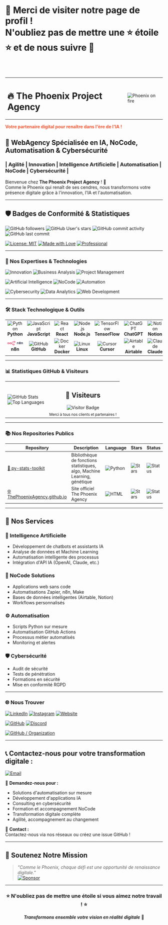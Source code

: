 # 🥇 **Merci de visiter notre page de profil ! <br>N'oubliez pas de mettre une ⭐ étoile ⭐ et de nous suivre 🤩**

<br><br>

<table>
  <tr>
    <td style="vertical-align: middle;">
      <h1>🔥 The Phoenix Project Agency</h1>
    </td>
    <td style="vertical-align: middle;">
      <img src="https://media.giphy.com/media/2A75RyXVzzSI2bx4Gj/giphy.gif" width="120" alt="Phoenix on fire"/>
    </td>
  </tr>
</table>

**<span style="color:#FF5733;"><b>Votre partenaire digital pour renaître dans l'ère de l'IA !</b></span>**

## 🚀 WebAgency Spécialisée en IA, NoCode, Automatisation & Cybersécurité
### | Agilité | Innovation | Intelligence Artificielle | Automatisation | NoCode | Cybersécurité |

Bienvenue chez **The Phoenix Project Agency** ! 🦅  
Comme le Phoenix qui renaît de ses cendres, nous transformons votre présence digitale grâce à l'innovation, l'IA et l'automatisation.


---

## 🛡️ Badges de Conformité & Statistiques

![GitHub followers](https://img.shields.io/github/followers/ThePhoenixAgency?style=for-the-badge&logo=github&logoColor=white)
![GitHub User's stars](https://img.shields.io/github/stars/ThePhoenixAgency?style=for-the-badge&logo=github&logoColor=white)
![GitHub commit activity](https://img.shields.io/github/commit-activity/m/ThePhoenixAgency/ThePhoenixAgency.github.io?style=for-the-badge&logo=github)
![GitHub last commit](https://img.shields.io/github/last-commit/ThePhoenixAgency/ThePhoenixAgency.github.io?style=for-the-badge&logo=github)

[![License: MIT](https://img.shields.io/badge/License-MIT-yellow.svg?style=for-the-badge)](https://opensource.org/licenses/MIT)
[![Made with Love](https://img.shields.io/badge/Made%20with-❤️-red.svg?style=for-the-badge)](https://github.com/ThePhoenixAgency)
[![Professional](https://img.shields.io/badge/Status-Professional-success?style=for-the-badge&logo=verified&logoColor=white)](https://github.com/ThePhoenixAgency)

---

### 🚀 Nos Expertises & Technologies

![Innovation](https://img.shields.io/badge/Innovation-FFDC00?style=for-the-badge&logo=sparkles&logoColor=black)
![Business Analysis](https://img.shields.io/badge/Business%20Analysis-6A4C93?style=for-the-badge&logo=googleanalytics&logoColor=white)
![Project Management](https://img.shields.io/badge/Project%20Management-FF851B?style=for-the-badge&logo=asana&logoColor=white)

![Artificial Intelligence](https://img.shields.io/badge/Artificial%20Intelligence-00BFFF?style=for-the-badge&logo=openai&logoColor=white)
![NoCode](https://img.shields.io/badge/NoCode-7B68EE?style=for-the-badge&logo=zapier&logoColor=white)
![Automation](https://img.shields.io/badge/Automation-FFD700?style=for-the-badge&logo=githubactions&logoColor=black)

![Cybersecurity](https://img.shields.io/badge/Cybersecurity-FF4136?style=for-the-badge&logo=hackthebox&logoColor=white)
![Data Analytics](https://img.shields.io/badge/Analytics-0074D9?style=for-the-badge&logo=chartdotjs&logoColor=white)
![Web Development](https://img.shields.io/badge/Web%20Development-61DAFB?style=for-the-badge&logo=react&logoColor=black)




---

### 🛠️ Stack Technologique & Outils

<table>
  <tr>
    <td align="center" width="90">
      <img src="https://cdn.jsdelivr.net/gh/devicons/devicon/icons/python/python-original.svg" width="50" alt="Python"/><br><b>Python</b>
    </td>
    <td align="center" width="90">
      <img src="https://cdn.jsdelivr.net/gh/devicons/devicon/icons/javascript/javascript-original.svg" width="50" alt="JavaScript"/><br><b>JavaScript</b>
    </td>
    <td align="center" width="90">
      <img src="https://cdn.jsdelivr.net/gh/devicons/devicon/icons/react/react-original.svg" width="50" alt="React"/><br><b>React</b>
    </td>
    <td align="center" width="90">
      <img src="https://cdn.jsdelivr.net/gh/devicons/devicon/icons/nodejs/nodejs-original.svg" width="50" alt="Node.js"/><br><b>Node.js</b>
    </td>
    <td align="center" width="90">
      <img src="https://cdn.jsdelivr.net/gh/devicons/devicon/icons/tensorflow/tensorflow-original.svg" width="50" alt="TensorFlow"/><br><b>TensorFlow</b>
    </td>
    <td align="center" width="90">
      <img src="https://upload.wikimedia.org/wikipedia/commons/0/04/ChatGPT_logo.svg" width="50" alt="ChatGPT"/><br><b>ChatGPT</b>
    </td>
    <td align="center" width="90">
      <img src="https://upload.wikimedia.org/wikipedia/commons/4/45/Notion_app_logo.png" width="50" alt="Notion"/><br><b>Notion</b>
    </td>
  </tr>
  <tr>
    <td align="center" width="90">
      <img src="https://raw.githubusercontent.com/n8n-io/n8n/master/assets/n8n-logo.png" width="50" alt="n8n"/><br><b>n8n</b>
    </td>
    <td align="center" width="90">
      <img src="https://github.githubassets.com/images/modules/logos_page/GitHub-Mark.png" width="50" alt="GitHub"/><br><b>GitHub</b>
    </td>
    <td align="center" width="90">
      <img src="https://www.docker.com/wp-content/uploads/2022/03/vertical-logo-monochromatic.png" width="50" alt="Docker"/><br><b>Docker</b>
    </td>
    <td align="center" width="90">
      <img src="https://cdn.jsdelivr.net/gh/devicons/devicon/icons/linux/linux-original.svg" width="50" alt="Linux"/><br><b>Linux</b>
    </td>
    <td align="center" width="90">
      <img src="https://avatars.githubusercontent.com/u/111241414?s=200&v=4" width="50" alt="Cursor"/><br><b>Cursor</b>
    </td>
    <td align="center" width="90">
      <img src="https://static.airtable.com/images/favicon/favicon-32x32.png" width="50" alt="Airtable"/><br><b>Airtable</b>
    </td>
    <td align="center" width="90">
      <img src="https://avatars.githubusercontent.com/u/61172227?s=200&v=4" width="50" alt="Claude"/><br><b>Claude</b>
    </td>
  </tr>
</table>

---

### 📊 Statistiques GitHub & Visiteurs

<table>
  <tr>
    <td>
      <img src="https://github-readme-stats.vercel.app/api?username=ThePhoenixAgency&show_icons=true&theme=tokyonight" alt="GitHub Stats"/><br>
      <img src="https://github-readme-stats.vercel.app/api/top-langs/?username=ThePhoenixAgency&layout=compact&theme=tokyonight" alt="Top Languages"/>
    </td>
    <td align="center" valign="middle" width="220">
      <h2 align="center">🤖 Visiteurs</h2>
      <img src="https://api.visitorbadge.io/api/visitors?path=ThePhoenixAgency&label=Clients%20Satisfaits&countColor=%2300ff00&labelColor=%23263759&labelFontSize=16&countFontSize=24&style=flat&badgeColor=%23007acc&icon=heart" alt="Visitor Badge" width="180"/>
      <br>
      <sub>Merci à tous nos clients et partenaires !</sub>
    </td>
  </tr>
</table>

---

### 📚 Nos Repositories Publics

| Repository | Description | Language | Stars | Status |
|------------|-------------|----------|-------|--------|
| [🐍 py-stats-toolkit](https://github.com/ThePhoenixAgency/py-stats-toolkit) | Bibliothèque de fonctions statistiques, algo, Machine Learning, génétique | ![Python](https://img.shields.io/badge/Python-3670A0?style=flat&logo=python&logoColor=ffdd54) | ![Stars](https://img.shields.io/github/stars/ThePhoenixAgency/py-stats-toolkit?style=flat) | ![Status](https://img.shields.io/badge/Status-Active-success) |
| [🌐 ThePhoenixAgency.github.io](https://github.com/ThePhoenixAgency/ThePhoenixAgency.github.io) | Site officiel The Phoenix Agency | ![HTML](https://img.shields.io/badge/HTML5-E34F26?style=flat&logo=html5&logoColor=white) | ![Stars](https://img.shields.io/github/stars/ThePhoenixAgency/ThePhoenixAgency.github.io?style=flat) | ![Status](https://img.shields.io/badge/Status-Active-success) |

---

## 💼 Nos Services

### 🤖 Intelligence Artificielle
- Développement de chatbots et assistants IA
- Analyse de données et Machine Learning
- Automatisation intelligente des processus
- Intégration d'API IA (OpenAI, Claude, etc.)

### 🎯 NoCode Solutions
- Applications web sans code
- Automatisations Zapier, n8n, Make
- Bases de données intelligentes (Airtable, Notion)
- Workflows personnalisés

### ⚙️ Automatisation
- Scripts Python sur mesure
- Automatisation GitHub Actions
- Processus métier automatisés
- Monitoring et alertes

### 🛡️ Cybersécurité
- Audit de sécurité
- Tests de pénétration
- Formations en sécurité
- Mise en conformité RGPD

---

### 🌐 Nous Trouver

[![LinkedIn](https://img.shields.io/badge/LinkedIn-0A66C2?style=for-the-badge&logo=linkedin&logoColor=white)](https://www.linkedin.com/company/phoenixproject-ai/)
[![Instagram](https://img.shields.io/badge/Instagram-E4405F?style=for-the-badge&logo=instagram&logoColor=white)](https://www.instagram.com/phoenixprojectai/)
[![Website](https://img.shields.io/badge/Website-FF7139?style=for-the-badge&logo=firefox&logoColor=white)](https://thephoenixagency.github.io)

[![GitHub](https://img.shields.io/badge/GitHub-181717?style=for-the-badge&logo=github&logoColor=white)](https://github.com/ThePhoenixAgency)
[![Discord](https://img.shields.io/badge/Discord-5865F2?style=for-the-badge&logo=discord&logoColor=white)](https://discordapp.com/users/687037223673004092)

[![GitHub / Organization](https://avatars.githubusercontent.com/u/210052573?s=64&v=4)](https://github.com/ThePhoenixAgency)

---

## 📞 **Contactez-nous pour votre transformation digitale :**

[![Email](https://img.shields.io/badge/Email-D14836?style=for-the-badge&logo=gmail&logoColor=white)](mailto:contact@phonxproject.onmicrosoft.com)

💬 **Demandez-nous pour :**  
- Solutions d'automatisation sur mesure
- Développement d'applications IA  
- Consulting en cybersécurité  
- Formation et accompagnement NoCode  
- Transformation digitale complète
- Agilité, accompagnement au changement

📧 **Contact :**  
Contactez-nous via nos réseaux ou créez une issue GitHub !

---

## <a name="support-us"></a>💎 Soutenez Notre Mission

> _"Comme le Phoenix, chaque défi est une opportunité de renaissance digitale."_  
[![Sponsor](https://img.shields.io/badge/Sponsor-EA4AAA?style=for-the-badge&logo=githubsponsors&logoColor=white)](https://github.com/sponsors/ThePhoenixAgency)

---

<div align="center">

### ⭐ **N'oubliez pas de mettre une étoile si vous aimez notre travail !** ⭐

***Transformons ensemble votre vision en réalité digitale*** 🚀

</div>
